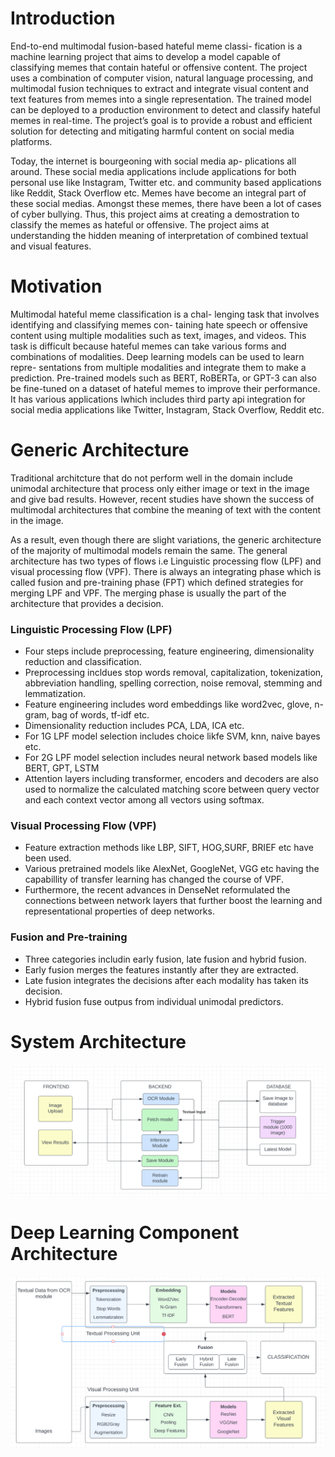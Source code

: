 # Introduction
End-to-end multimodal fusion-based hateful meme classi- fication is a machine learning project that aims to develop a model capable of classifying memes that contain hateful or offensive content. The project uses a combination of computer vision, natural language processing, and multimodal fusion techniques to extract and integrate visual content and text features from memes into a single representation. The trained model can be deployed to a production environment to detect and classify hateful memes in real-time. The project’s goal is to provide a robust and efficient solution for detecting and mitigating harmful content on social media platforms.

Today, the internet is bourgeoning with social media ap- plications all around. These social media applications include applications for both personal use like Instagram, Twitter etc. and community based applications like Reddit, Stack Overflow etc. Memes have become an integral part of these social medias. Amongst these memes, there have been a lot of cases of cyber bullying. Thus, this project aims at creating a demostration to classify the memes as hateful or offensive. The project aims at understanding the hidden meaning of interpretation of combined textual and visual features.
# Motivation
Multimodal hateful meme classification is a chal- lenging task that involves identifying and classifying memes con- taining hate speech or offensive content using multiple modalities such as text, images, and videos. This task is difficult because hateful memes can take various forms and combinations of modalities. Deep learning models can be used to learn repre- sentations from multiple modalities and integrate them to make a prediction. Pre-trained models such as BERT, RoBERTa, or GPT-3 can also be fine-tuned on a dataset of hateful memes to improve their performance. It has various applications lwhich includes third party api integration for social media applications like Twitter, Instagram, Stack Overflow, Reddit etc.
# Generic Architecture
Traditional architcture that do not perform well in the domain include unimodal architecture that process only either image or text in the image and give bad results. However, recent studies have shown the success of multimodal architectures that combine the meaning of text with the content in the image.

As a result, even though there are slight variations, the generic architecture of the majority of multimodal models remain the same. The general architecture has two types of flows i.e Linguistic processing flow (LPF) and visual processing flow (VPF). There is always an integrating phase which is called fusion and pre-training phase (FPT) which defined strategies for merging LPF and VPF. The merging phase is usually the part of the architecture that provides a decision.

### Linguistic Processing Flow (LPF)
* Four steps include preprocessing, feature engineering, dimensionality reduction and classification.
* Preprocessing incldues stop words removal, capitalization, tokenization, abbreviation handling, spelling correction, noise removal, stemming and lemmatization.
* Feature engineering includes word embeddings like word2vec, glove, n-gram, bag of words, tf-idf etc.
* Dimensionality reduction includes PCA, LDA, ICA etc.
* For 1G LPF model selection includes choice likfe SVM, knn, naive bayes etc.
* For 2G LPF model selection includes neural network based models like BERT, GPT, LSTM
* Attention layers including transformer, encoders and decoders are also used to normalize the calculated matching score between query vector and each context vector among all vectors using softmax.

### Visual Processing Flow (VPF)
* Feature extraction methods like LBP, SIFT, HOG,SURF, BRIEF etc have been used.
* Various pretrained models like AlexNet, GoogleNet, VGG etc having the capabillity of transfer learning has changed the course of VPF.
* Furthermore, the recent advances in DenseNet reformulated the connections between network layers that further boost the learning and representational properties of deep networks.

### Fusion and Pre-training
* Three categories includin early fusion, late fusion and hybrid fusion.
* Early fusion merges the features instantly after they are extracted.
* Late fusion integrates the decisions after each modality has taken its decision.
* Hybrid fusion fuse outpus from individual unimodal predictors.

# System Architecture
![System_Architecture](./images/Architecture_Hateful_Meme.png)

# Deep Learning Component Architecture
![DL_Architecture](./images/ML_Model.png)